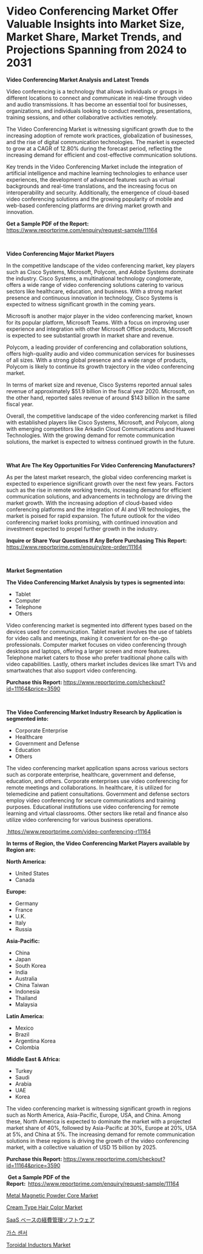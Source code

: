 <p><h1>Video Conferencing Market Offer Valuable Insights into Market Size, Market Share, Market Trends, and Projections Spanning from 2024 to 2031</h1></p><p><strong>Video Conferencing Market Analysis and Latest Trends</strong></p>
<p><p>Video conferencing is a technology that allows individuals or groups in different locations to connect and communicate in real-time through video and audio transmissions. It has become an essential tool for businesses, organizations, and individuals looking to conduct meetings, presentations, training sessions, and other collaborative activities remotely.</p><p>The Video Conferencing Market is witnessing significant growth due to the increasing adoption of remote work practices, globalization of businesses, and the rise of digital communication technologies. The market is expected to grow at a CAGR of 12.80% during the forecast period, reflecting the increasing demand for efficient and cost-effective communication solutions.</p><p>Key trends in the Video Conferencing Market include the integration of artificial intelligence and machine learning technologies to enhance user experiences, the development of advanced features such as virtual backgrounds and real-time translations, and the increasing focus on interoperability and security. Additionally, the emergence of cloud-based video conferencing solutions and the growing popularity of mobile and web-based conferencing platforms are driving market growth and innovation.</p></p>
<p><strong>Get a Sample PDF of the Report:&nbsp;</strong> <a href="https://www.reportprime.com/enquiry/request-sample/11164">https://www.reportprime.com/enquiry/request-sample/11164</a></p>
<p>&nbsp;</p>
<p><strong>Video Conferencing Major Market Players</strong></p>
<p><p>In the competitive landscape of the video conferencing market, key players such as Cisco Systems, Microsoft, Polycom, and Adobe Systems dominate the industry. Cisco Systems, a multinational technology conglomerate, offers a wide range of video conferencing solutions catering to various sectors like healthcare, education, and business. With a strong market presence and continuous innovation in technology, Cisco Systems is expected to witness significant growth in the coming years.</p><p>Microsoft is another major player in the video conferencing market, known for its popular platform, Microsoft Teams. With a focus on improving user experience and integration with other Microsoft Office products, Microsoft is expected to see substantial growth in market share and revenue.</p><p>Polycom, a leading provider of conferencing and collaboration solutions, offers high-quality audio and video communication services for businesses of all sizes. With a strong global presence and a wide range of products, Polycom is likely to continue its growth trajectory in the video conferencing market.</p><p>In terms of market size and revenue, Cisco Systems reported annual sales revenue of approximately $51.9 billion in the fiscal year 2020. Microsoft, on the other hand, reported sales revenue of around $143 billion in the same fiscal year.</p><p>Overall, the competitive landscape of the video conferencing market is filled with established players like Cisco Systems, Microsoft, and Polycom, along with emerging competitors like Arkadin Cloud Communications and Huawei Technologies. With the growing demand for remote communication solutions, the market is expected to witness continued growth in the future.</p></p>
<p>&nbsp;</p>
<p><strong>What Are The Key Opportunities For Video Conferencing Manufacturers?</strong></p>
<p><p>As per the latest market research, the global video conferencing market is expected to experience significant growth over the next few years. Factors such as the rise in remote working trends, increasing demand for efficient communication solutions, and advancements in technology are driving the market growth. With the increasing adoption of cloud-based video conferencing platforms and the integration of AI and VR technologies, the market is poised for rapid expansion. The future outlook for the video conferencing market looks promising, with continued innovation and investment expected to propel further growth in the industry.</p></p>
<p><strong>Inquire or Share Your Questions If Any Before Purchasing This Report:</strong> <a href="https://www.reportprime.com/enquiry/pre-order/11164">https://www.reportprime.com/enquiry/pre-order/11164</a></p>
<p>&nbsp;</p>
<p><strong>Market Segmentation</strong></p>
<p><strong>The Video Conferencing Market Analysis by types is segmented into:</strong></p>
<p><ul><li>Tablet</li><li>Computer</li><li>Telephone</li><li>Others</li></ul></p>
<p><p>Video conferencing market is segmented into different types based on the devices used for communication. Tablet market involves the use of tablets for video calls and meetings, making it convenient for on-the-go professionals. Computer market focuses on video conferencing through desktops and laptops, offering a larger screen and more features. Telephone market caters to those who prefer traditional phone calls with video capabilities. Lastly, others market includes devices like smart TVs and smartwatches that also support video conferencing.</p></p>
<p><strong>Purchase this Report:&nbsp;</strong><a href="https://www.reportprime.com/checkout?id=11164&price=3590">https://www.reportprime.com/checkout?id=11164&price=3590</a></p>
<p>&nbsp;</p>
<p><strong>The Video Conferencing Market Industry Research by Application is segmented into:</strong></p>
<p><ul><li>Corporate Enterprise</li><li>Healthcare</li><li>Government and Defense</li><li>Education</li><li>Others</li></ul></p>
<p><p>The video conferencing market application spans across various sectors such as corporate enterprise, healthcare, government and defense, education, and others. Corporate enterprises use video conferencing for remote meetings and collaborations. In healthcare, it is utilized for telemedicine and patient consultations. Government and defense sectors employ video conferencing for secure communications and training purposes. Educational institutions use video conferencing for remote learning and virtual classrooms. Other sectors like retail and finance also utilize video conferencing for various business operations.</p></p>
<p><a href="https://www.reportprime.com/video-conferencing-r11164">&nbsp;https://www.reportprime.com/video-conferencing-r11164</a></p>
<p><strong>In terms of Region, the Video Conferencing Market Players available by Region are:</strong></p>
<p>
    <p> <strong> North America: </strong>
        <ul>
            <li>United States</li>
            <li>Canada</li>
        </ul>
        </p> 
    <p> <strong> Europe: </strong>
        <ul>
            <li>Germany</li>
            <li>France</li>
            <li>U.K.</li>
            <li>Italy</li>
            <li>Russia</li>
        </ul>
        </p> 
    <p> <strong> Asia-Pacific: </strong>
        <ul>
            <li>China</li>
            <li>Japan</li>
            <li>South Korea</li>
            <li>India</li>
            <li>Australia</li>
            <li>China Taiwan</li>
            <li>Indonesia</li>
            <li>Thailand</li>
            <li>Malaysia</li>
        </ul>
        </p> 
    <p> <strong> Latin America: </strong>
        <ul>
            <li>Mexico</li>
            <li>Brazil</li>
            <li>Argentina Korea</li>
            <li>Colombia</li>
        </ul>
        </p> 
    <p> <strong> Middle East & Africa: </strong>
        <ul>
            <li>Turkey</li>
            <li>Saudi</li>
            <li>Arabia</li>
            <li>UAE</li>
            <li>Korea</li>
        </ul>
    </p>
    </p>
<p><p>The video conferencing market is witnessing significant growth in regions such as North America, Asia-Pacific, Europe, USA, and China. Among these, North America is expected to dominate the market with a projected market share of 40%, followed by Asia-Pacific at 30%, Europe at 20%, USA at 5%, and China at 5%. The increasing demand for remote communication solutions in these regions is driving the growth of the video conferencing market, with a collective valuation of USD 15 billion by 2025.</p></p>
<p><strong>Purchase this Report: </strong><a href="https://www.reportprime.com/checkout?id=11164&price=3590">https://www.reportprime.com/checkout?id=11164&price=3590</a></p>
<p>&nbsp;<strong>Get a Sample PDF of the Report:&nbsp;&nbsp;</strong><a href="https://www.reportprime.com/enquiry/request-sample/11164">https://www.reportprime.com/enquiry/request-sample/11164</a></p>
<p><strong></strong></p>
<p><p><a href="https://www.linkedin.com/pulse/metal-magnetic-powder-core-market-insight-trends-growth-forecasted-xuzfc">Metal Magnetic Powder Core Market</a></p><p><a href="https://issuu.com/reportprime-2/docs/cream-type-hair-color-market-size-2030.pptx">Cream Type Hair Color Market</a></p><p><a href="https://github.com/vlcostes/Market-Research-Report-List-1/blob/main/679569082350.md">SaaS ベースの経費管理ソフトウェア</a></p><p><a href="https://medium.com/@dandier2003/%EA%B0%80%EC%8A%A4-%EC%84%BC%EC%84%9C-%EC%8B%9C%EC%9E%A5-2031%EB%85%84%EA%B9%8C%EC%A7%80%EC%9D%98-%ED%8A%B8%EB%A0%8C%EB%93%9C-%EC%98%88%EC%B8%A1-%EB%B0%8F-%EA%B2%BD%EC%9F%81-%EB%B6%84%EC%84%9D-b728fc1d70ff">가스 센서</a></p><p><a href="https://github.com/EveKerluke2023/Market-Research-Report-List-1/blob/main/toroidal-inductors-market.md">Toroidal Inductors Market</a></p></p>